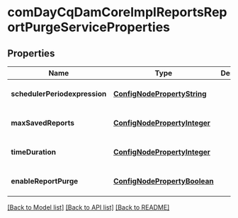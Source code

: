 # comDayCqDamCoreImplReportsReportPurgeServiceProperties

## Properties
Name | Type | Description | Notes
------------ | ------------- | ------------- | -------------
**schedulerPeriodexpression** | [**ConfigNodePropertyString**](ConfigNodePropertyString.md) |  | [optional] [default to null]
**maxSavedReports** | [**ConfigNodePropertyInteger**](ConfigNodePropertyInteger.md) |  | [optional] [default to null]
**timeDuration** | [**ConfigNodePropertyInteger**](ConfigNodePropertyInteger.md) |  | [optional] [default to null]
**enableReportPurge** | [**ConfigNodePropertyBoolean**](ConfigNodePropertyBoolean.md) |  | [optional] [default to null]

[[Back to Model list]](../README.md#documentation-for-models) [[Back to API list]](../README.md#documentation-for-api-endpoints) [[Back to README]](../README.md)



